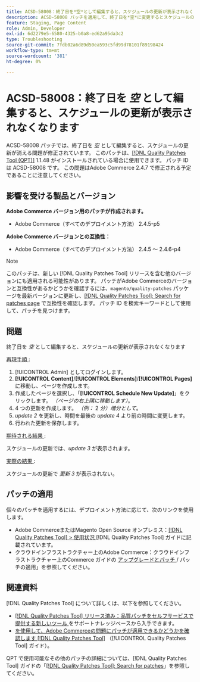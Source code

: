 ```yaml
---
title: ACSD-58008：終了日を*空*として編集すると、スケジュールの更新が表示されなくなります
description: ACSD-58008 パッチを適用して、終了日を*空*に変更するとスケジュールの更新が消えるAdobe Commerceの問題を修正してください。
feature: Staging, Page Content
role: Admin, Developer
exl-id: 6d2279e5-6580-4325-b0a8-ed62a95da3c2
type: Troubleshooting
source-git-commit: 7fdb02a6d89d50ea593c5fd99d78101f89198424
workflow-type: tm+mt
source-wordcount: '381'
ht-degree: 0%

---
```


# ACSD-58008：終了日を *空* として編集すると、スケジュールの更新が表示されなくなります

ACSD-58008 パッチでは、終了日を *空* として編集すると、スケジュールの更新が消える問題が修正されています。 このパッチは、[[!DNL Quality Patches Tool (QPT)]](https://experienceleague.adobe.com/en/docs/commerce-operations/tools/quality-patches-tool/quality-patches-tool-to-self-serve-quality-patches) 1.1.48 がインストールされている場合に使用できます。 パッチ ID は ACSD-58008 です。 この問題はAdobe Commerce 2.4.7 で修正される予定であることに注意してください。

## 影響を受ける製品とバージョン

**Adobe Commerce バージョン用のパッチが作成されます。**

* Adobe Commerce（すべてのデプロイメント方法） 2.4.5-p5

**Adobe Commerce バージョンとの互換性：**

* Adobe Commerce（すべてのデプロイメント方法） 2.4.5 ～ 2.4.6-p4

>[!NOTE]
>
>このパッチは、新しい [!DNL Quality Patches Tool] リリースを含む他のバージョンにも適用される可能性があります。 パッチがAdobe Commerceのバージョンと互換性があるかどうかを確認するには、`magento/quality-patches` パッケージを最新バージョンに更新し、[[!DNL Quality Patches Tool]: Search for patches page](https://experienceleague.adobe.com/tools/commerce-quality-patches/index.html) で互換性を確認します。 パッチ ID を検索キーワードとして使用して、パッチを見つけます。

## 問題

終了日を *空* として編集すると、スケジュールの更新が表示されなくなります

<u> 再現手順 </u>:

1. [!UICONTROL Admin] としてログインします。
1. **[!UICONTROL Content]**/**[!UICONTROL Elements]**/**[!UICONTROL Pages]** に移動し、ページを作成します。
1. 作成したページを選択し、「**[!UICONTROL Schedule New Update]**」をクリックします。 *（ページの右上隅に移動します）*。
1. 4 つの更新を作成します。 *（例：* 2 *分）増分として*。
1. *update 2* を更新し、時間を最後の *update 4* より前の時間に変更します。
1. 行われた更新を保存します。

<u> 期待される結果 </u>:

スケジュールの更新では、*update 3* が表示されます。

<u> 実際の結果 </u>:

スケジュールの更新で *更新 3* が表示されない。

## パッチの適用

個々のパッチを適用するには、デプロイメント方法に応じて、次のリンクを使用します。

* Adobe CommerceまたはMagento Open Source オンプレミス：[[!DNL Quality Patches Tool] > 使用状況 ](/help/tools/quality-patches-tool/usage.md)[!DNL Quality Patches Tool] ガイドに記載されています。
* クラウドインフラストラクチャー上のAdobe Commerce：クラウドインフラストラクチャー上のCommerce ガイドの [ アップグレードとパッチ ](https://experienceleague.adobe.com/docs/commerce-cloud-service/user-guide/develop/upgrade/apply-patches.html)/ パッチの適用」を参照してください。

## 関連資料

[!DNL Quality Patches Tool] について詳しくは、以下を参照してください。

* [[!DNL Quality Patches Tool]  リリース済み：品質パッチをセルフサービスで提供する新しいツール ](https://experienceleague.adobe.com/en/docs/commerce-operations/tools/quality-patches-tool/quality-patches-tool-to-self-serve-quality-patches) をサポートナレッジベースから入手できます。
* [ を使用して、Adobe Commerceの問題にパッチが適用できるかどうかを確認します  [!DNL Quality Patches Tool]](/help/tools/quality-patches-tool/patches-available-in-qpt/check-patch-for-magento-issue-with-magento-quality-patches.md) （[!UICONTROL Quality Patches Tool] ガイド）。


QPT で使用可能なその他のパッチの詳細については、[!DNL Quality Patches Tool] ガイドの「[[!DNL Quality Patches Tool]: Search for patches](https://experienceleague.adobe.com/tools/commerce-quality-patches/index.html)」を参照してください。
